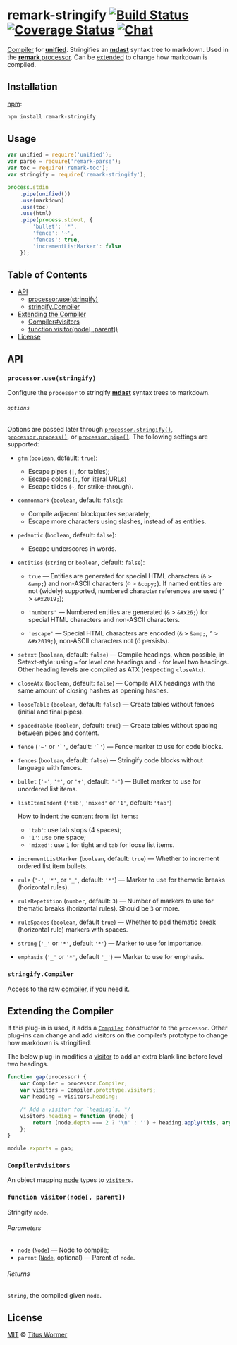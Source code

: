 # remark-stringify [![Build Status][build-badge]][build-status] [![Coverage Status][coverage-badge]][coverage-status] [![Chat][chat-badge]][chat]

[Compiler][] for [**unified**][unified].  Stringifies an
[**mdast**][mdast] syntax tree to markdown.  Used in the [**remark**
processor][processor].  Can be [extended][extend] to change how
markdown is compiled.

## Installation

[npm][]:

```bash
npm install remark-stringify
```

## Usage

```js
var unified = require('unified');
var parse = require('remark-parse');
var toc = require('remark-toc');
var stringify = require('remark-stringify');

process.stdin
    .pipe(unified())
    .use(markdown)
    .use(toc)
    .use(html)
    .pipe(process.stdout, {
        'bullet': '*',
        'fence': '~',
        'fences': true,
        'incrementListMarker': false
    });
```

## Table of Contents

*   [API](#api)
    *   [processor.use(stringify)](#processorusestringify)
    *   [stringify.Compiler](#stringifycompiler)
*   [Extending the Compiler](#extending-the-compiler)
    *   [Compiler#visitors](#compilervisitors)
    *   [function visitor(node\[, parent\])](#function-visitornode-parent)
*   [License](#license)

## API

### `processor.use(stringify)`

Configure the `processor` to stringify [**mdast**][mdast] syntax trees
to markdown.

###### `options`

Options are passed later through [`processor.stringify()`][stringify],
[`processor.process()`][process], or [`processor.pipe()`][pipe].
The following settings are supported:

*   `gfm` (`boolean`, default: `true`):
    *   Escape pipes (`|`, for tables);
    *   Escape colons (`:`, for literal URLs)
    *   Escape tildes (`~`, for strike-through).
*   `commonmark` (`boolean`, default: `false`):
    *   Compile adjacent blockquotes separately;
    *   Escape more characters using slashes, instead of as entities.
*   `pedantic` (`boolean`, default: `false`):
    *   Escape underscores in words.
*   `entities` (`string` or `boolean`, default: `false`):

    *   `true` — Entities are generated for special HTML characters
        (`&` > `&amp;`) and non-ASCII characters (`©` > `&copy;`).
        If named entities are not (widely) supported, numbered character
        references are used (`’` > `&#x2019;`);

    *   `'numbers'` — Numbered entities are generated (`&` > `&#x26;`)
        for special HTML characters and non-ASCII characters.

    *   `'escape'` — Special HTML characters are encoded (`&` >
        `&amp;`, `’` > `&#x2019;`), non-ASCII characters not (ö persists).

*   `setext` (`boolean`, default: `false`)
    — Compile headings, when possible, in Setext-style: using `=` for
    level one headings and `-` for level two headings.  Other heading
    levels are compiled as ATX (respecting `closeAtx`).
*   `closeAtx` (`boolean`, default: `false`)
    — Compile ATX headings with the same amount of closing hashes as
    opening hashes.
*   `looseTable` (`boolean`, default: `false`)
    — Create tables without fences (initial and final pipes).
*   `spacedTable` (`boolean`, default: `true`)
    — Create tables without spacing between pipes and content.
*   `fence` (`'~'` or ``'`'``, default: ``'`'``)
    — Fence marker to use for code blocks.
*   `fences` (`boolean`, default: `false`)
    — Stringify code blocks without language with fences.
*   `bullet` (`'-'`, `'*'`, or `'+'`, default: `'-'`)
    — Bullet marker to use for unordered list items.
*   `listItemIndent` (`'tab'`, `'mixed'` or `'1'`, default: `'tab'`)

    How to indent the content from list items:

    *   `'tab'`: use tab stops (4 spaces);
    *   `'1'`: use one space;
    *   `'mixed'`: use `1` for tight and `tab` for loose list items.

*   `incrementListMarker` (`boolean`, default: `true`)
    — Whether to increment ordered list item bullets.
*   `rule` (`'-'`, `'*'`, or `'_'`, default: `'*'`)
    — Marker to use for thematic breaks (horizontal rules).
*   `ruleRepetition` (`number`, default: `3`)
    — Number of markers to use for thematic breaks (horizontal rules).
    Should be `3` or more.
*   `ruleSpaces` (`boolean`, default `true`)
    — Whether to pad thematic break (horizontal rule) markers with
    spaces.
*   `strong` (`'_'` or `'*'`, default `'*'`)
    — Marker to use for importance.
*   `emphasis` (`'_'` or `'*'`, default `'_'`)
    — Marker to use for emphasis.

### `stringify.Compiler`

Access to the raw [compiler][], if you need it.

## Extending the Compiler

If this plug-in is used, it adds a [`Compiler`][compiler] constructor
to the `processor`.  Other plug-ins can change and add visitors on
the compiler’s prototype to change how markdown is stringified.

The below plug-in modifies a [visitor][] to add an extra blank line
before level two headings.

```js
function gap(processor) {
    var Compiler = processor.Compiler;
    var visitors = Compiler.prototype.visitors;
    var heading = visitors.heading;

    /* Add a visitor for `heading`s. */
    visitors.heading = function (node) {
        return (node.depth === 2 ? '\n' : '') + heading.apply(this, arguments);
    };
}

module.exports = gap;
```

### `Compiler#visitors`

An object mapping [node][] types to [`visitor`][visitor]s.

### `function visitor(node[, parent])`

Stringify `node`.

###### Parameters

*   `node` ([`Node`][node]) — Node to compile;
*   `parent` ([`Node`][node], optional) — Parent of `node`.

###### Returns

`string`, the compiled given `node`.

## License

[MIT][license] © [Titus Wormer][author]

<!-- Definitions -->

[build-badge]: https://img.shields.io/travis/wooorm/remark.svg

[build-status]: https://travis-ci.org/wooorm/remark

[coverage-badge]: https://img.shields.io/codecov/c/github/wooorm/remark.svg

[coverage-status]: https://codecov.io/github/wooorm/remark

[chat-badge]: https://img.shields.io/gitter/room/wooorm/remark.svg

[chat]: https://gitter.im/wooorm/remark

[license]: https://github.com/wooorm/remark/blob/master/LICENSE

[author]: http://wooorm.com

[npm]: https://docs.npmjs.com/cli/install

[unified]: https://github.com/wooorm/unified

[processor]: https://github.com/wooorm/remark

[stringify]: https://github.com/wooorm/unified#processorstringifynode-filevalue-options

[process]: https://github.com/wooorm/unified#processorprocessfilevalue-options-done

[pipe]: https://github.com/wooorm/unified#processorpipestream-options

[compiler]: https://github.com/wooorm/unified#processorcompiler

[mdast]: https://github.com/wooorm/mdast

[node]: https://github.com/wooorm/unist#node

[extend]: #extending-the-compiler

[visitor]: #function-visitornode-parent
